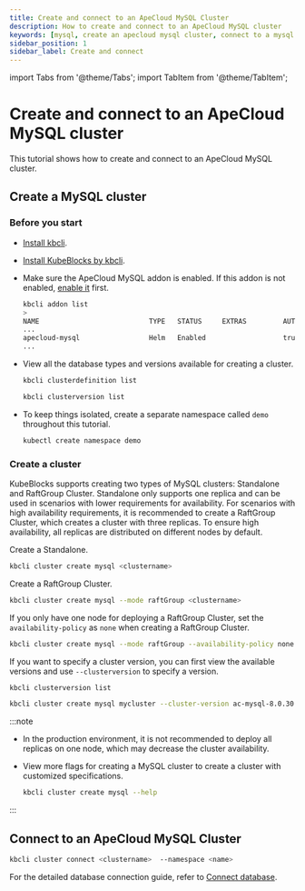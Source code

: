 ```yaml
---
title: Create and connect to an ApeCloud MySQL Cluster
description: How to create and connect to an ApeCloud MySQL cluster
keywords: [mysql, create an apecloud mysql cluster, connect to a mysql cluster]
sidebar_position: 1
sidebar_label: Create and connect
---
```


import Tabs from '@theme/Tabs';
import TabItem from '@theme/TabItem';

# Create and connect to an ApeCloud MySQL cluster

This tutorial shows how to create and connect to an ApeCloud MySQL cluster.

## Create a MySQL cluster

### Before you start

* [Install kbcli](./../../installation/install-with-kbcli/install-kbcli.md).
* [Install KubeBlocks by kbcli](./../../installation/install-with-kbcli/install-kubeblocks-with-kbcli.md).
* Make sure the ApeCloud MySQL addon is enabled. If this addon is not enabled, [enable it](./../../overview/supported-addons.md#use-addons) first.
  
  ```bash
  kbcli addon list
  >
  NAME                           TYPE   STATUS     EXTRAS         AUTO-INSTALL   INSTALLABLE-SELECTOR
  ...
  apecloud-mysql                 Helm   Enabled                   true
  ...
  ```

* View all the database types and versions available for creating a cluster.

  ```bash
  kbcli clusterdefinition list

  kbcli clusterversion list
  ```

* To keep things isolated, create a separate namespace called `demo` throughout this tutorial.

  ```bash
  kubectl create namespace demo
  ```

### Create a cluster

KubeBlocks supports creating two types of MySQL clusters: Standalone and RaftGroup Cluster. Standalone only supports one replica and can be used in scenarios with lower requirements for availability. For scenarios with high availability requirements, it is recommended to create a RaftGroup Cluster, which creates a cluster with three replicas. To ensure high availability, all replicas are distributed on different nodes by default.

Create a Standalone.

```bash
kbcli cluster create mysql <clustername>
```

Create a RaftGroup Cluster.

```bash
kbcli cluster create mysql --mode raftGroup <clustername>
```

If you only have one node for deploying a RaftGroup Cluster, set the `availability-policy` as `none` when creating a RaftGroup Cluster.

```bash
kbcli cluster create mysql --mode raftGroup --availability-policy none <clustername>
```

If you want to specify a cluster version, you can first view the available versions and use `--clusterversion` to specify a version.

```bash
kbcli clusterversion list

kbcli cluster create mysql mycluster --cluster-version ac-mysql-8.0.30
```

:::note

* In the production environment, it is not recommended to deploy all replicas on one node, which may decrease the cluster availability.
* View more flags for creating a MySQL cluster to create a cluster with customized specifications.
  
  ```bash
  kbcli cluster create mysql --help
  ```

:::

## Connect to an ApeCloud MySQL Cluster

```bash
kbcli cluster connect <clustername>  --namespace <name>
```

For the detailed database connection guide, refer to [Connect database](./../../connect_database/overview-of-database-connection.md).
